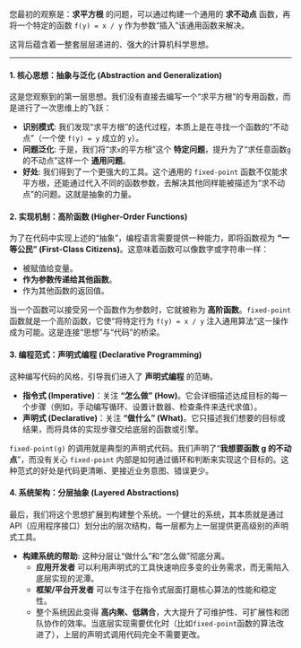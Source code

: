 

您最初的观察是：**求平方根** 的问题，可以通过构建一个通用的 **求不动点** 函数，再将一个特定的函数 `f(y) = x / y` 作为参数“插入”该通用函数来解决。

这背后蕴含着一整套层层递进的、强大的计算机科学思想。

-----


#### 1\. 核心思想：抽象与泛化 (Abstraction and Generalization)

这是您观察到的第一层思想。我们没有直接去编写一个“求平方根”的专用函数，而是进行了一次思维上的飞跃：

  * **识别模式**: 我们发现“求平方根”的迭代过程，本质上是在寻找一个函数的“不动点”（一个使 `f(y) = y` 成立的 `y`）。
  * **问题泛化**: 于是，我们将“求`x`的平方根”这个 **特定问题**，提升为了“求任意函数`g`的不动点”这样一个 **通用问题**。
  * **好处**: 我们得到了一个更强大的工具。这个通用的 `fixed-point` 函数不仅能求平方根，还能通过代入不同的函数参数，去解决其他同样能被描述为“求不动点”的问题。这就是抽象的力量。

#### 2\. 实现机制：高阶函数 (Higher-Order Functions)

为了在代码中实现上述的“抽象”，编程语言需要提供一种能力，即将函数视为 **“一等公民” (First-Class Citizens)**。这意味着函数可以像数字或字符串一样：

  * 被赋值给变量。
  * **作为参数传递给其他函数**。
  * 作为其他函数的返回值。

当一个函数可以接受另一个函数作为参数时，它就被称为 **高阶函数**。`fixed-point` 函数就是一个高阶函数，它使“将特定行为 `f(y) = x / y` 注入通用算法”这一操作成为可能。这是连接“思想”与“代码”的桥梁。

#### 3\. 编程范式：声明式编程 (Declarative Programming)

这种编写代码的风格，引导我们进入了 **声明式编程** 的范畴。

  * **指令式 (Imperative)**：关注 **“怎么做” (How)**。它会详细描述达成目标的每一个步骤（例如，手动编写循环、设置计数器、检查条件来迭代求值）。
  * **声明式 (Declarative)**：关注 **“做什么” (What)**。它只描述我们想要的目标或结果，而将具体的实现步骤交给底层的函数或引擎。

`fixed-point(g)` 的调用就是典型的声明式代码。我们声明了“**我想要函数 g 的不动点**”，而没有关心 `fixed-point` 内部是如何通过循环和判断来实现这个目标的。这种范式的好处是代码更清晰、更接近业务意图、错误更少。

#### 4\. 系统架构：分层抽象 (Layered Abstractions)

最后，我们将这个思想扩展到构建整个系统。一个健壮的系统，其本质就是通过API（应用程序接口）划分出的层次结构，每一层都为上一层提供更高级别的声明式工具。




  * **构建系统的帮助**: 这种分层让“做什么”和“怎么做”彻底分离。
      * **应用开发者** 可以利用声明式的工具快速响应多变的业务需求，而无需陷入底层实现的泥潭。
      * **框架/平台开发者** 可以专注于在指令式层面打磨核心算法的性能和稳定性。
      * 整个系统因此变得 **高内聚、低耦合**，大大提升了可维护性、可扩展性和团队协作的效率。当底层实现需要优化时（比如`fixed-point`函数的算法改进了），上层的声明式调用代码完全不需要更改。

